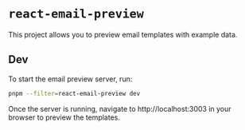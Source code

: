 # `react-email-preview`

This project allows you to preview email templates with example data.

## Dev

To start the email preview server, run:

```bash
pnpm --filter=react-email-preview dev
```

Once the server is running, navigate to http://localhost:3003 in your browser to preview the templates.

